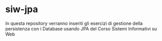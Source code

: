 # siw-jpa
In questa repository verranno inseriti gli esercizi di gestione della persistenza con i Database usando JPA del Corso Sistemi Informativi su Web
